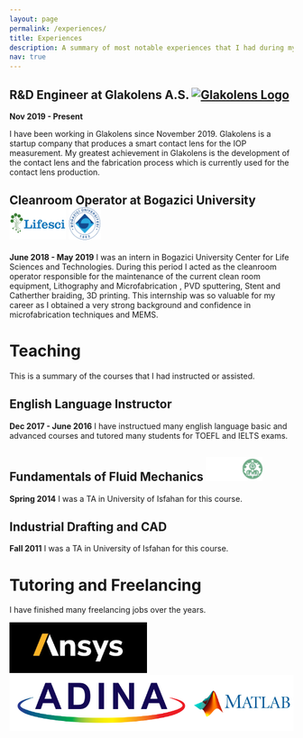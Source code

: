 ```yaml
---
layout: page
permalink: /experiences/
title: Experiences
description: A summary of most notable experiences that I had during my career.
nav: true
---
```


## R&D Engineer at Glakolens A.S. [<img src="/assets/img/glakoLens.jpg" alt="Glakolens Logo" style="height: 27.17px; width:100px;"/>](https://Glakolens.com/)
**Nov 2019 - Present**

I have been working in Glakolens since November 2019. Glakolens is a startup company that produces a smart contact lens for the IOP measurement. My greatest achievement in Glakolens is the development of the contact lens and the fabrication process which is currently used for the contact lens production.

## Cleanroom Operator at Bogazici University [<img src="/assets/img/LifeSci.jpg" alt="LifeSci Logo" style="height: 57.38px; width:100px;"/>](https://lifesci.boun.edu.tr/en) [<img src="/assets/img/BOUN.png" alt="BOUN Logo" style="height: 57.38px; width:57.38px;"/>](http://www.boun.edu.tr/)
**June 2018 - May 2019**
I was an intern in Bogazici University Center for Life Sciences and Technologies. During this period I acted as the cleanroom operator responsible for the maintenance of the current clean room equipment, Lithography and Microfabrication , PVD sputtering, Stent and Catherther braiding, 3D printing. This internship was so valuable for my career as I obtained a very strong background and confidence in microfabrication techniques and MEMS.

# Teaching
This is a summary of the courses that I had instructed or assisted.
## English Language Instructor
**Dec 2017 - June 2016**
I have instructued many english language basic and advanced courses and tutored many students for TOEFL and IELTS exams. 
## Fundamentals of Fluid Mechanics [<img src="/assets/img/UI.png" alt="UI Logo" style="height: 42.85px; width:100px;"/>](https://UI.ac.ir/)
**Spring 2014**
I was a TA in University of Isfahan for this course.
## Industrial Drafting and CAD
**Fall 2011**
I was a TA in University of Isfahan for this course.

# Tutoring and Freelancing
I have finished many freelancing jobs over the years.

<img src="/assets/img/Ansys.jpg" alt="UI Logo" style="height: 90px; width:243.9px;"/><img src="/assets/img/adina.png" alt="UI Logo" style="height: 100px; width:326px;"/><img src="/assets/img/Matlab.png" alt="UI Logo" style="height: 100px; width:177.77px;"/>
